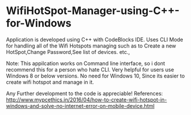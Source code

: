 # WifiHotSpot-Manager-using-C++-for-Windows

Application is developed using C++ with CodeBlocks IDE.
Uses CLI Mode for handling all of the Wifi Hotspots managing such as to Create a new HotSpot,Change Password,See list of devices. etc.,

Note:
This appilcation works on Command line interface, so i dont recommend this for a person who hate CLI.
Very helpful for users use Windows 8 or below versions.
No need for Windows 10, Since its easier to create wifi hotspot and manage in it.


Any Further development to the code is appreciable!
References:
http://www.mypcethics.in/2016/04/how-to-create-wifi-hotspot-in-windows-and-solve-no-internet-error-on-mobile-device.html
